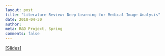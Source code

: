 ```yaml
---
layout: post
title: "Literature Review: Deep Learning for Medical Image Analysis"
date: 2018-04-30
author:
meta: R&D Project, Spring
comments: false
---
```


<a href="/docs/rnd2.pdf" >[Slides]</a>
